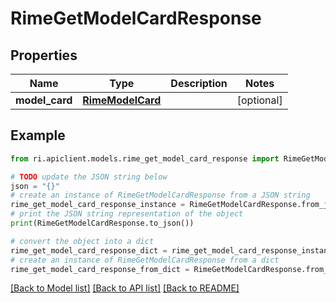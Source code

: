 # RimeGetModelCardResponse


## Properties

Name | Type | Description | Notes
------------ | ------------- | ------------- | -------------
**model_card** | [**RimeModelCard**](RimeModelCard.md) |  | [optional] 

## Example

```python
from ri.apiclient.models.rime_get_model_card_response import RimeGetModelCardResponse

# TODO update the JSON string below
json = "{}"
# create an instance of RimeGetModelCardResponse from a JSON string
rime_get_model_card_response_instance = RimeGetModelCardResponse.from_json(json)
# print the JSON string representation of the object
print(RimeGetModelCardResponse.to_json())

# convert the object into a dict
rime_get_model_card_response_dict = rime_get_model_card_response_instance.to_dict()
# create an instance of RimeGetModelCardResponse from a dict
rime_get_model_card_response_from_dict = RimeGetModelCardResponse.from_dict(rime_get_model_card_response_dict)
```
[[Back to Model list]](../README.md#documentation-for-models) [[Back to API list]](../README.md#documentation-for-api-endpoints) [[Back to README]](../README.md)

